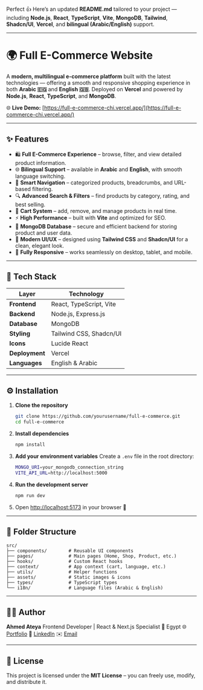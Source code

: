Perfect 👍 Here’s an updated **README.md** tailored to your project — including **Node.js**, **React**, **TypeScript**, **Vite**, **MongoDB**, **Tailwind**, **Shadcn/UI**, **Vercel**, and **bilingual (Arabic/English)** support.

---

# 🌍 Full E-Commerce Website

A **modern, multilingual e-commerce platform** built with the latest technologies — offering a smooth and responsive shopping experience in both **Arabic 🇪🇬** and **English 🇬🇧**.
Deployed on **Vercel** and powered by **Node.js**, **React**, **TypeScript**, and **MongoDB**.

🌐 **Live Demo:** [https://full-e-commerce-chi.vercel.app/](https://full-e-commerce-chi.vercel.app/)

---

## ✨ Features

* 🛍️ **Full E-Commerce Experience** – browse, filter, and view detailed product information.
* 🌐 **Bilingual Support** – available in **Arabic** and **English**, with smooth language switching.
* 🧭 **Smart Navigation** – categorized products, breadcrumbs, and URL-based filtering.
* 🔍 **Advanced Search & Filters** – find products by category, rating, and best selling.
* 🛒 **Cart System** – add, remove, and manage products in real time.
* ⚡ **High Performance** – built with **Vite** and optimized for SEO.
* 💾 **MongoDB Database** – secure and efficient backend for storing product and user data.
* 🧱 **Modern UI/UX** – designed using **Tailwind CSS** and **Shadcn/UI** for a clean, elegant look.
* 📱 **Fully Responsive** – works seamlessly on desktop, tablet, and mobile.

---

## 🧩 Tech Stack

| Layer          | Technology              |
| -------------- | ----------------------- |
| **Frontend**   | React, TypeScript, Vite |
| **Backend**    | Node.js, Express.js     |
| **Database**   | MongoDB                 |
| **Styling**    | Tailwind CSS, Shadcn/UI |
| **Icons**      | Lucide React            |
| **Deployment** | Vercel                  |
| **Languages**  | English & Arabic        |

---

## ⚙️ Installation

1. **Clone the repository**

   ```bash
   git clone https://github.com/yourusername/full-e-commerce.git
   cd full-e-commerce
   ```

2. **Install dependencies**

   ```bash
   npm install
   ```

3. **Add your environment variables**
   Create a `.env` file in the root directory:

   ```bash
   MONGO_URI=your_mongodb_connection_string
   VITE_API_URL=http://localhost:5000
   ```

4. **Run the development server**

   ```bash
   npm run dev
   ```

5. Open [http://localhost:5173](http://localhost:5173) in your browser 🚀

---

## 📁 Folder Structure

```
src/
├── components/        # Reusable UI components
├── pages/             # Main pages (Home, Shop, Product, etc.)
├── hooks/             # Custom React hooks
├── context/           # App context (cart, language, etc.)
├── utils/             # Helper functions
├── assets/            # Static images & icons
├── types/             # TypeScript types
└── i18n/              # Language files (Arabic & English)
```

---

## 🧑‍💻 Author

**Ahmed Ateya**
Frontend Developer | React & Next.js Specialist
📍 Egypt
🌐 [Portfolio](https://ahmed-atia-nine.vercel.app/)
💼 [LinkedIn](https://www.linkedin.com/in/ahmed-atia99/)
✉️ [Email](mailto:atyaa629@gmail.com)

---

## 🪪 License

This project is licensed under the **MIT License** – you can freely use, modify, and distribute it.

